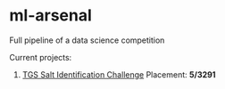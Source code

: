 # ml-arsenal
Full pipeline of a data science competition

Current projects:

1. [TGS Salt Identification Challenge](https://www.kaggle.com/c/tgs-salt-identification-challenge/leaderboard)
  Placement: **5/3291**
  
